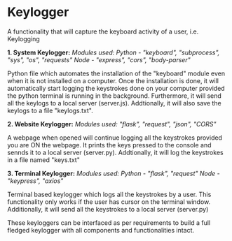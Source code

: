 # Keylogger
A functionality that will capture the keyboard activity of a user, i.e. Keylogging

**1. System Keylogger:**
_Modules used:
Python - "keyboard", "subprocess", "sys", "os", "requests"
Node - "express", "cors", "body-parser"_

Python file which automates the installation of the "keyboard" module even when it is not installed on a computer. Once the installation is done, it will automatically start logging the keystrokes done on your computer provided the python terminal is running in the background. 
Furthermore, it will send all the keylogs to a local server (server.js). 
Addtionally, it will also save the keylogs to a file "keylogs.txt". 

**2. Website Keylogger:**
_Modules used: "flask", "request", "json", "CORS"_

A webpage when opened will continue logging all the keystrokes provided you are ON the webpage. 
It prints the keys pressed to the console and sennds it to a local server (server.py). 
Addtionally, it will log the keystrokes in a file named "keys.txt" 

**3. Terminal Keylogger:**
_Modules used:
Python - "flask", "request"
Node - "keypress", "axios"_

Terminal based keylogger which logs all the keystrokes by a user. This functionality only works if the user has cursor on the terminal window. 
Additionally, it will send all the keystrokes to a local server (server.py)

These keyloggers can be interfaced as per requirements to build a full fledged keylogger with all components and functionalities intact. 
